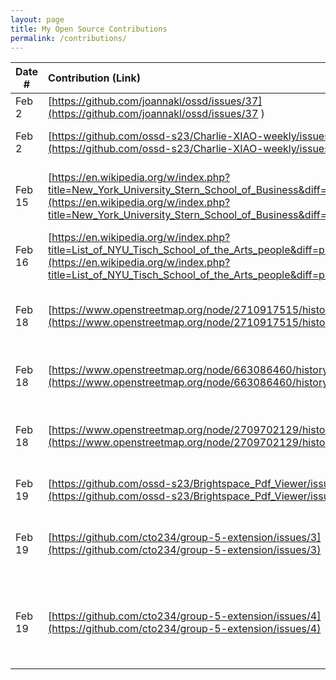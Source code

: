 ```yaml
---
layout: page
title: My Open Source Contributions
permalink: /contributions/
---
```


<!--
Type of the contribution should be "Wikipedia edit", "OpenStreet Map feature", "Documentation", "Course website", "Blog",
"Browser Add-on", etc.

The description should include a brief summary of what you did.

The link should bring us to a public page that shows your contribution. 

Replace the first row with your own contribution. 

-->





| Date #       | Contribution (Link)  | Type  | Description |
|---|:---|:---|:---|
| Feb 2   | [https://github.com/joannakl/ossd/issues/37](https://github.com/joannakl/ossd/issues/37 )   | course website    |   I fixed an outdated link.    |
|  Feb 2   | [https://github.com/ossd-s23/Charlie-XIAO-weekly/issues/1](https://github.com/ossd-s23/Charlie-XIAO-weekly/issues/1)    |  Blog   |  I opened an issue to correct typos in Week 1 blog.   |
|  Feb 15   |   [https://en.wikipedia.org/w/index.php?title=New_York_University_Stern_School_of_Business&diff=prev&oldid=1139579756](https://en.wikipedia.org/w/index.php?title=New_York_University_Stern_School_of_Business&diff=prev&oldid=1139579756)  |  Wikipedia edit   |   I updated information about the number of students enrolled in Stern and the number of faculty.   |
| Feb 16  | [https://en.wikipedia.org/w/index.php?title=List_of_NYU_Tisch_School_of_the_Arts_people&diff=prev&oldid=1139826233](https://en.wikipedia.org/w/index.php?title=List_of_NYU_Tisch_School_of_the_Arts_people&diff=prev&oldid=1139826233)  |   Wikipedia edit | I added Stephanie Hsu to the list of NYU Tisch graduates.
|  Feb 18 |  [https://www.openstreetmap.org/node/2710917515/history](https://www.openstreetmap.org/node/2710917515/history) | OpenStreetMap edit  |I added a pub to a location by adding its name, feature type, hours, and phone number.   |
| Feb 18  |  [https://www.openstreetmap.org/node/663086460/history](https://www.openstreetmap.org/node/663086460/history) | OpenStreetMap edit  | I added the address for the Citibank on Fifth Ave and E 37th St.  |
|Feb 18 | [https://www.openstreetmap.org/node/2709702129/history](https://www.openstreetmap.org/node/2709702129/history)  |  OpenStreetMap edit | I added a barber shop to an address including the type, hours, and phone number.  |
| Feb 19  | [https://github.com/ossd-s23/Brightspace_Pdf_Viewer/issues/1](https://github.com/ossd-s23/Brightspace_Pdf_Viewer/issues/1)  | Team 6 broswer add-on  | I reported a broken link in the code_of_conduct.md.  |
| Feb 19  | [https://github.com/cto234/group-5-extension/issues/3](https://github.com/cto234/group-5-extension/issues/3)   | Team 5 browser add-on  |  I suggested the group add instructions for how to install their enxtension. |
|Feb 19| [https://github.com/cto234/group-5-extension/issues/4](https://github.com/cto234/group-5-extension/issues/4)   |Team 5 browser add-on   | I reported that there was no issues tab in their repo on the ossd-23 organization (their repo in ossd-23 is a fork).  |